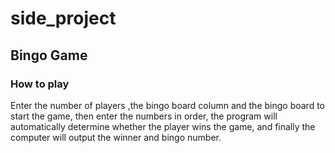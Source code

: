 # side_project
## Bingo Game
### How to play
  Enter the number of players ,the bingo board column and the bingo board to start the game, then enter the numbers in order, the program will automatically determine whether the player wins the game, and finally the computer will output the winner and bingo number.
